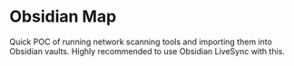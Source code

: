 # Obsidian Map

Quick POC of running network scanning tools and importing them into Obsidian vaults. Highly recommended to use Obsidian LiveSync with this.
